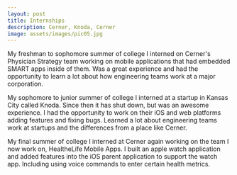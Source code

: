 ```yaml
---
layout: post
title: Internships
description: Cerner, Knoda, Cerner
image: assets/images/pic05.jpg
---
```


My freshman to sophomore summer of college I interned on Cerner's Physician Strategy team working on mobile applications that had embedded SMART apps inside of them. Was a great experience and had the opportunity to learn a lot about how engineering teams work at a major corporation.

My sophomore to junior summer of college I interned at a startup in Kansas City called Knoda. Since then it has shut down, but was an awesome experience. I had the opportunity to work on their iOS and web platforms adding features and fixing bugs. Learned a lot about engineering teams work at startups and the differences from a place like Cerner.

My final summer of college I interned at Cerner again working on the team I now work on, HealtheLife Mobile Apps. I built an apple watch application and added features into the iOS parent application to support the watch app. Including using voice commands to enter certain health metrics.
